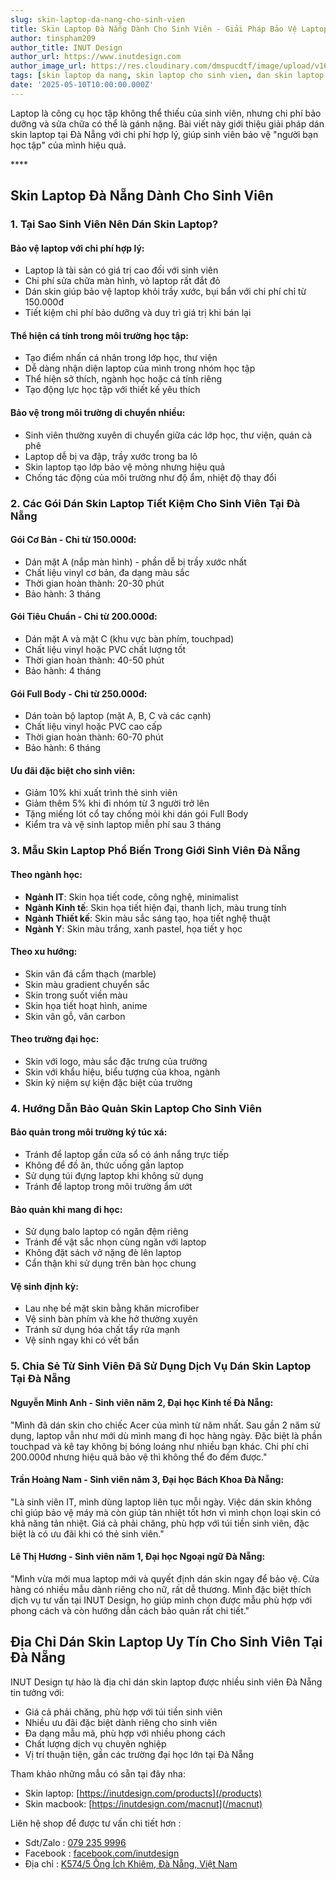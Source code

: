 ```yaml
---
slug: skin-laptop-da-nang-cho-sinh-vien
title: Skin Laptop Đà Nẵng Dành Cho Sinh Viên - Giải Pháp Bảo Vệ Laptop Tiết Kiệm Và Hiệu Quả
author: tinspham209
author_title: INUT Design
author_url: https://www.inutdesign.com
author_image_url: https://res.cloudinary.com/dmspucdtf/image/upload/v1663647671/inut/292635797_197003529328579_4330060878795101093_n_bjzhby.jpg
tags: [skin laptop da nang, skin laptop cho sinh vien, dan skin laptop gia re da nang, bao ve laptop sinh vien]
date: '2025-05-10T10:00:00.000Z'
---
```


Laptop là công cụ học tập không thể thiếu của sinh viên, nhưng chi phí bảo dưỡng và sửa chữa có thể là gánh nặng. Bài viết này giới thiệu giải pháp dán skin laptop tại Đà Nẵng với chi phí hợp lý, giúp sinh viên bảo vệ "người bạn học tập" của mình hiệu quả.

<!-- truncate-->****

<!-- ## Table of contents -->

## Skin Laptop Đà Nẵng Dành Cho Sinh Viên

### 1. Tại Sao Sinh Viên Nên Dán Skin Laptop?

#### Bảo vệ laptop với chi phí hợp lý:
- Laptop là tài sản có giá trị cao đối với sinh viên
- Chi phí sửa chữa màn hình, vỏ laptop rất đắt đỏ
- Dán skin giúp bảo vệ laptop khỏi trầy xước, bụi bẩn với chi phí chỉ từ 150.000đ
- Tiết kiệm chi phí bảo dưỡng và duy trì giá trị khi bán lại

#### Thể hiện cá tính trong môi trường học tập:
- Tạo điểm nhấn cá nhân trong lớp học, thư viện
- Dễ dàng nhận diện laptop của mình trong nhóm học tập
- Thể hiện sở thích, ngành học hoặc cá tính riêng
- Tạo động lực học tập với thiết kế yêu thích

#### Bảo vệ trong môi trường di chuyển nhiều:
- Sinh viên thường xuyên di chuyển giữa các lớp học, thư viện, quán cà phê
- Laptop dễ bị va đập, trầy xước trong ba lô
- Skin laptop tạo lớp bảo vệ mỏng nhưng hiệu quả
- Chống tác động của môi trường như độ ẩm, nhiệt độ thay đổi

### 2. Các Gói Dán Skin Laptop Tiết Kiệm Cho Sinh Viên Tại Đà Nẵng

#### Gói Cơ Bản - Chỉ từ 150.000đ:
- Dán mặt A (nắp màn hình) - phần dễ bị trầy xước nhất
- Chất liệu vinyl cơ bản, đa dạng màu sắc
- Thời gian hoàn thành: 20-30 phút
- Bảo hành: 3 tháng

#### Gói Tiêu Chuẩn - Chỉ từ 200.000đ:
- Dán mặt A và mặt C (khu vực bàn phím, touchpad)
- Chất liệu vinyl hoặc PVC chất lượng tốt
- Thời gian hoàn thành: 40-50 phút
- Bảo hành: 4 tháng

#### Gói Full Body - Chỉ từ 250.000đ:
- Dán toàn bộ laptop (mặt A, B, C và các cạnh)
- Chất liệu vinyl hoặc PVC cao cấp
- Thời gian hoàn thành: 60-70 phút
- Bảo hành: 6 tháng

#### Ưu đãi đặc biệt cho sinh viên:
- Giảm 10% khi xuất trình thẻ sinh viên
- Giảm thêm 5% khi đi nhóm từ 3 người trở lên
- Tặng miếng lót cổ tay chống mỏi khi dán gói Full Body
- Kiểm tra và vệ sinh laptop miễn phí sau 3 tháng

### 3. Mẫu Skin Laptop Phổ Biến Trong Giới Sinh Viên Đà Nẵng

#### Theo ngành học:
- **Ngành IT**: Skin họa tiết code, công nghệ, minimalist
- **Ngành Kinh tế**: Skin họa tiết hiện đại, thanh lịch, màu trung tính
- **Ngành Thiết kế**: Skin màu sắc sáng tạo, họa tiết nghệ thuật
- **Ngành Y**: Skin màu trắng, xanh pastel, họa tiết y học

#### Theo xu hướng:
- Skin vân đá cẩm thạch (marble)
- Skin màu gradient chuyển sắc
- Skin trong suốt viền màu
- Skin họa tiết hoạt hình, anime
- Skin vân gỗ, vân carbon

#### Theo trường đại học:
- Skin với logo, màu sắc đặc trưng của trường
- Skin với khẩu hiệu, biểu tượng của khoa, ngành
- Skin kỷ niệm sự kiện đặc biệt của trường

### 4. Hướng Dẫn Bảo Quản Skin Laptop Cho Sinh Viên

#### Bảo quản trong môi trường ký túc xá:
- Tránh để laptop gần cửa sổ có ánh nắng trực tiếp
- Không để đồ ăn, thức uống gần laptop
- Sử dụng túi đựng laptop khi không sử dụng
- Tránh để laptop trong môi trường ẩm ướt

#### Bảo quản khi mang đi học:
- Sử dụng balo laptop có ngăn đệm riêng
- Tránh để vật sắc nhọn cùng ngăn với laptop
- Không đặt sách vở nặng đè lên laptop
- Cẩn thận khi sử dụng trên bàn học chung

#### Vệ sinh định kỳ:
- Lau nhẹ bề mặt skin bằng khăn microfiber
- Vệ sinh bàn phím và khe hở thường xuyên
- Tránh sử dụng hóa chất tẩy rửa mạnh
- Vệ sinh ngay khi có vết bẩn

### 5. Chia Sẻ Từ Sinh Viên Đã Sử Dụng Dịch Vụ Dán Skin Laptop Tại Đà Nẵng

#### Nguyễn Minh Anh - Sinh viên năm 2, Đại học Kinh tế Đà Nẵng:
"Mình đã dán skin cho chiếc Acer của mình từ năm nhất. Sau gần 2 năm sử dụng, laptop vẫn như mới dù mình mang đi học hàng ngày. Đặc biệt là phần touchpad và kê tay không bị bóng loáng như nhiều bạn khác. Chi phí chỉ 200.000đ nhưng hiệu quả bảo vệ thì không thể đo đếm được."

#### Trần Hoàng Nam - Sinh viên năm 3, Đại học Bách Khoa Đà Nẵng:
"Là sinh viên IT, mình dùng laptop liên tục mỗi ngày. Việc dán skin không chỉ giúp bảo vệ máy mà còn giúp tản nhiệt tốt hơn vì mình chọn loại skin có khả năng tản nhiệt. Giá cả phải chăng, phù hợp với túi tiền sinh viên, đặc biệt là có ưu đãi khi có thẻ sinh viên."

#### Lê Thị Hương - Sinh viên năm 1, Đại học Ngoại ngữ Đà Nẵng:
"Mình vừa mới mua laptop mới và quyết định dán skin ngay để bảo vệ. Cửa hàng có nhiều mẫu dành riêng cho nữ, rất dễ thương. Mình đặc biệt thích dịch vụ tư vấn tại INUT Design, họ giúp mình chọn được mẫu phù hợp với phong cách và còn hướng dẫn cách bảo quản rất chi tiết."

## Địa Chỉ Dán Skin Laptop Uy Tín Cho Sinh Viên Tại Đà Nẵng

INUT Design tự hào là địa chỉ dán skin laptop được nhiều sinh viên Đà Nẵng tin tưởng với:
- Giá cả phải chăng, phù hợp với túi tiền sinh viên
- Nhiều ưu đãi đặc biệt dành riêng cho sinh viên
- Đa dạng mẫu mã, phù hợp với nhiều phong cách
- Chất lượng dịch vụ chuyên nghiệp
- Vị trí thuận tiện, gần các trường đại học lớn tại Đà Nẵng

Tham khảo những mẫu có sẵn tại đây nha:
- Skin laptop: [https://inutdesign.com/products](/products)
- Skin macbook: [https://inutdesign.com/macnut](/macnut)

Liên hệ shop để được tư vấn chi tiết hơn :
- Sdt/Zalo : [079 235 9996](tel:0792359996)
- Facebook : [facebook.com/inutdesign](https://www.facebook.com/inutdesign)
- Địa chỉ : [K574/5 Ông Ích Khiêm, Đà Nẵng, Việt Nam](https://maps.app.goo.gl/dAdKSbnBEvarx6LK8)